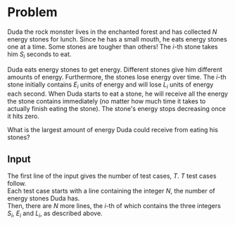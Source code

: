 # Problem

Duda the rock monster lives in the enchanted forest and has collected $N$ energy stones for lunch. Since he has a small mouth, he eats energy stones one at a time. Some stones are tougher than others! The $i$-th stone takes him $S_i$ seconds to eat.

Duda eats energy stones to get energy. Different stones give him different amounts of energy. Furthermore, the stones lose energy over time. The $i$-th stone initially contains $E_i$ units of energy and will lose $L_i$ units of energy each second. When Duda starts to eat a stone, he will receive all the energy the stone contains immediately (no matter how much time it takes to actually finish eating the stone). The stone's energy stops decreasing once it hits zero.

What is the largest amount of energy Duda could receive from eating his stones?

## Input

The first line of the input gives the number of test cases, $T$. $T$ test cases follow.  
Each test case starts with a line containing the integer $N$, the number of energy stones Duda has.  
Then, there are $N$ more lines, the $i$-th of which contains the three integers $S_i$, $E_i$ and $L_i$, as described above.
